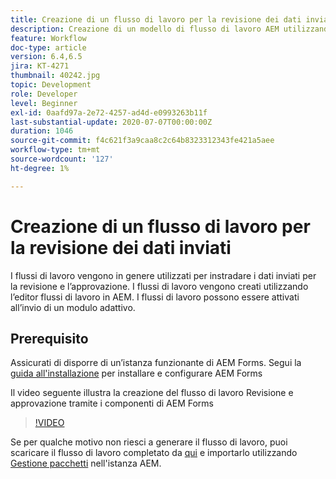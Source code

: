 ```yaml
---
title: Creazione di un flusso di lavoro per la revisione dei dati inviati
description: Creazione di un modello di flusso di lavoro AEM utilizzando i componenti del flusso di lavoro AEM Forms per rivedere i dati inviati.
feature: Workflow
doc-type: article
version: 6.4,6.5
jira: KT-4271
thumbnail: 40242.jpg
topic: Development
role: Developer
level: Beginner
exl-id: 0aafd97a-2e72-4257-ad4d-e0993263b11f
last-substantial-update: 2020-07-07T00:00:00Z
duration: 1046
source-git-commit: f4c621f3a9caa8c2c64b8323312343fe421a5aee
workflow-type: tm+mt
source-wordcount: '127'
ht-degree: 1%

---
```


# Creazione di un flusso di lavoro per la revisione dei dati inviati

I flussi di lavoro vengono in genere utilizzati per instradare i dati inviati per la revisione e l’approvazione. I flussi di lavoro vengono creati utilizzando l’editor flussi di lavoro in AEM. I flussi di lavoro possono essere attivati all’invio di un modulo adattivo.

## Prerequisito

Assicurati di disporre di un’istanza funzionante di AEM Forms. Segui la [guida all&#39;installazione](https://experienceleague.adobe.com/docs/experience-manager-65/forms/install-aem-forms/osgi-installation/installing-configuring-aem-forms-osgi.html) per installare e configurare AEM Forms

Il video seguente illustra la creazione del flusso di lavoro Revisione e approvazione tramite i componenti di AEM Forms
>[!VIDEO](https://video.tv.adobe.com/v/40242?quality=12&learn=on)


Se per qualche motivo non riesci a generare il flusso di lavoro, puoi scaricare il flusso di lavoro completato da [qui](assets/review-submitted-data-workflow.zip) e importarlo utilizzando [Gestione pacchetti](http://localhost:4502/crx/packmgr/index.jsp) nell&#39;istanza AEM.
